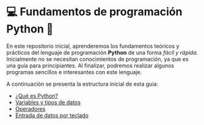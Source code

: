 # 💻 Fundamentos de programación Python 🐍
En este repositorio inicial, aprenderemos los fundamentos teóricos y prácticos del lenguaje de programación **Python** de una forma _fácil y rápida_. Inicialmente no se necesitan conocimientos de programación, ya que es una guía para principiantes. Al finalizar, podremos realizar algunos programas sencillos e interesantes con este lenguaje.

A continuación se presenta la estructura inicial de esta guia:

- [¿Qué es Python?](https://github.com/JulioVictorSanchez/FundamentosPython/blob/main/IntroPython.md)
- [Variables y tipos de datos](https://github.com/JulioVictorSanchez/FundamentosPython/blob/main/TiposDatos.md)
- [Operadores](https://github.com/JulioVictorSanchez/FundamentosPython/blob/main/Operadores.md)
- [Entrada de datos por teclado](https://github.com/JulioVictorSanchez/FundamentosPython/blob/main/EntradaDatos.md)



